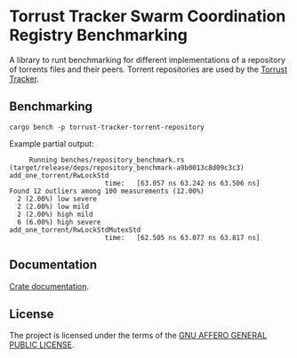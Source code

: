 # Torrust Tracker Swarm Coordination Registry Benchmarking

A library to runt benchmarking for different implementations of a repository of torrents files and their peers. Torrent repositories are used by the [Torrust Tracker](https://github.com/torrust/torrust-tracker).

## Benchmarking

```console
cargo bench -p torrust-tracker-torrent-repository
```

Example partial output:

```output
     Running benches/repository_benchmark.rs (target/release/deps/repository_benchmark-a9b0013c8d09c3c3)
add_one_torrent/RwLockStd
                        time:   [63.057 ns 63.242 ns 63.506 ns]
Found 12 outliers among 100 measurements (12.00%)
  2 (2.00%) low severe
  2 (2.00%) low mild
  2 (2.00%) high mild
  6 (6.00%) high severe
add_one_torrent/RwLockStdMutexStd
                        time:   [62.505 ns 63.077 ns 63.817 ns]
```

## Documentation

[Crate documentation](https://docs.rs/torrust-tracker-torrent-repository).

## License

The project is licensed under the terms of the [GNU AFFERO GENERAL PUBLIC LICENSE](./LICENSE).
